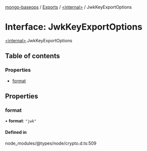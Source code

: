 [mongo-baseops](../README.md) / [Exports](../modules.md) / [\<internal\>](../modules/internal_.md) / JwkKeyExportOptions

# Interface: JwkKeyExportOptions

[\<internal\>](../modules/internal_.md).JwkKeyExportOptions

## Table of contents

### Properties

- [format](internal_.JwkKeyExportOptions.md#format)

## Properties

### format

• **format**: ``"jwk"``

#### Defined in

node_modules/@types/node/crypto.d.ts:509
